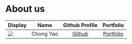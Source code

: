 # About us

Display | Name | Github Profile | Portfolio 
--------|:----:|:--------------:|:---------:
![](https://nus.instructure.com/images/thumbnails/4426183/g7cEtQhKk7NruR8dWsS8iI67fr6vkHRbQ41rC4kY) | Chong Yao | [Github](https://github.com/chongyaoo) | [Portfolio](docs/team/chongyao.md)
